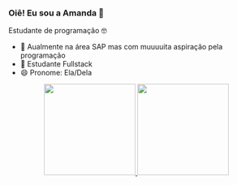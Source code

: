 ### Oiê! Eu sou a Amanda 👋
Estudante de programação 🤓

- 🔭 Aualmente na área SAP mas com muuuuita aspiração pela programação
- 🌱 Estudante Fullstack
- 😄 Pronome: Ela/Dela

<div align="center">
  <a href="https://github.com/amandagborgess">
  <img height="180em" src="https://github-readme-stats.vercel.app/api?username=amandagborgess&show_icons=true&theme=dark&include_all_commits=true&count_private=true"/>
  <img height="180em" src="https://github-readme-stats.vercel.app/api/top-langs/?username=amandagborgess&layout=compact&langs_count=7&theme=dark"/>
</div>

